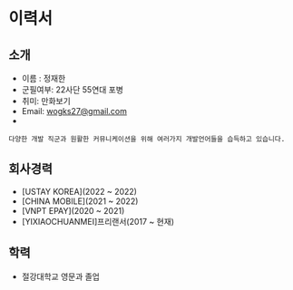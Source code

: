 # 이력서

## 소개
- 이름 : 정재한
- 군필여부: 22사단 55연대 포병
- 취미: 만화보기
- Email: wogks27@gmail.com
- 
```
다양한 개발 직군과 원활한 커뮤니케이션을 위해 여러가지 개발언어들을 습득하고 있습니다.
```
## 회사경력
- [USTAY KOREA](2022 ~ 2022)
- [CHINA MOBILE](2021 ~ 2022)
- [VNPT EPAY](2020 ~ 2021)
- [YIXIAOCHUANMEI]프리랜서(2017 ~ 현재)

## 학력
- 절강대학교 영문과 졸업

